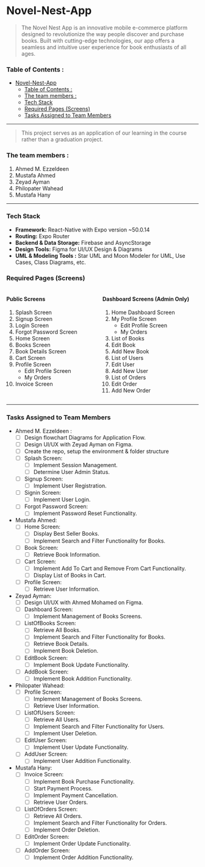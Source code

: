 # Novel-Nest-App
> The Novel Nest App is an innovative mobile e-commerce platform designed to revolutionize the way people discover and purchase books. Built with cutting-edge technologies, our app offers a seamless and intuitive user experience for book enthusiasts of all ages.

### Table of Contents :
- [Novel-Nest-App](#novel-nest-app)
    - [Table of Contents :](#table-of-contents-)
    - [The team members :](#the-team-members-)
    - [Tech Stack](#tech-stack)
    - [Required Pages (Screens)](#required-pages-screens)
    - [Tasks Assigned to Team Members](#tasks-assigned-to-team-members)

---

> This project serves as an application of our learning in the course rather than a graduation project. 

### The team members : 
1. Ahmed M. Ezzeldeen
2. Mustafa Ahmed
3. Zeyad Ayman
4. Philopater Wahead
5. Mustafa Hany


---

### Tech Stack

- **Framework:** React-Native with Expo version ~50.0.14
- **Routing:** Expo Router
- **Backend & Data Storage:** Firebase and AsyncStorage
- **Design Tools:** Figma for UI/UX Design & Diagrams
- **UML & Modeling Tools :** Star UML and Moon Modeler for UML, Use Cases, Class Diagrams, etc.

### Required Pages (Screens)
<div style="display: flex; justify-content: space-between;">
    <div style="flex: 1;">
        <h4>Public Screens</h4>
        <ol>
            <li>Splash Screen</li>
            <li>Signup Screen</li>
            <li>Login Screen</li>
            <li>Forgot Password Screen</li>
            <li>Home Screen</li>
            <li>Books Screen</li>
            <li>Book Details Screen</li>
            <li>Cart Screen</li>
            <li>Profile Screen
                <ul>
                    <li>Edit Profile Screen</li>
                    <li>My Orders</li>
                </ul>
            </li>
            <li>Invoice Screen</li>
        </ol>
    </div>
    <div style="flex: 1;">
        <h4>Dashboard Screens (Admin Only)</h4>
        <ol>
            <li>Home Dashboard Screen</li>
            <li>My Profile Screen
                <ul>
                    <li>Edit Profile Screen</li>
                    <li>My Orders</li>
                </ul>
            </li>
            <li>List of Books</li>
            <li>Edit Book</li>
            <li>Add New Book</li>
            <li>List of Users</li>
            <li>Edit User</li>
            <li>Add New User</li>
            <li>List of Orders</li>
            <li>Edit Order</li>
            <li>Add New Order</li>
        </ol>
    </div>
</div>

---

### Tasks Assigned to Team Members
- Ahmed M. Ezzeldeen :
  - [ ] Design flowchart Diagrams for Application Flow.
  - [ ] Design UI/UX with Zeyad Ayman on Figma.
  - [ ] Create the repo, setup the environment & folder structure
  - [ ] Splash Screen:
    - [ ] Implement Session Management.
    - [ ] Determine User Admin Status.
  - [ ] Signup Screen:
    - [ ] Implement User Registration.
  - [ ] Signin Screen:
    - [ ] Implement User Login.
  - [ ] Forgot Password Screen:
    - [ ] Implement Password Reset Functionality.

- Mustafa Ahmed:
  - [ ] Home Screen:
    - [ ] Display Best Seller Books.
    - [ ] Implement Search and Filter Functionality for Books.
  - [ ] Book Screen:
    - [ ] Retrieve Book Information.
  - [ ] Cart Screen:
    - [ ] Implement Add To Cart and Remove From Cart Functionality.
    - [ ] Display List of Books in Cart.
  - [ ] Profile Screen:
    - [ ] Retrieve User Information.

- Zeyad Ayman:
  - [ ] Design UI/UX with Ahmed Mohamed on Figma.
  - [ ] Dashboard Screen:
    - [ ] Implement Management of Books Screens.
  - [ ] ListOfBooks Screen:
    - [ ] Retrieve All Books.
    - [ ] Implement Search and Filter Functionality for Books.
    - [ ] Retrieve Book Details.
    - [ ] Implement Book Deletion.
  - [ ] EditBook Screen:
    - [ ] Implement Book Update Functionality.
  - [ ] AddBook Screen:
    - [ ] Implement Book Addition Functionality.

- Philopater Wahead:
  - [ ] Profile Screen:
    - [ ] Implement Management of Books Screens.
    - [ ] Retrieve User Information.
  - [ ] ListOfUsers Screen:
    - [ ] Retrieve All Users.
    - [ ] Implement Search and Filter Functionality for Users.
    - [ ] Implement User Deletion.
  - [ ] EditUser Screen:
    - [ ] Implement User Update Functionality.
  - [ ] AddUser Screen:
    - [ ] Implement User Addition Functionality.

- Mustafa Hany:
  - [ ] Invoice Screen:
    - [ ] Implement Book Purchase Functionality.
    - [ ] Start Payment Process.
    - [ ] Implement Payment Cancellation.
    - [ ] Retrieve User Orders.
  - [ ] ListOfOrders Screen:
    - [ ] Retrieve All Orders.
    - [ ] Implement Search and Filter Functionality for Orders.
    - [ ] Implement Order Deletion.
  - [ ] EditOrder Screen:
    - [ ] Implement Order Update Functionality.
  - [ ] AddOrder Screen:
    - [ ] Implement Order Addition Functionality.
